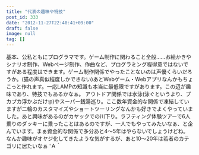 ```yaml
---
title: "代表の趣味や特技"
post_id: 333
date: "2012-11-27T22:40:41+09:00"
draft: false
image: null
tag: []
---
```



基本、公私ともにプログラマです。ゲーム制作に関わること全般……お絵かきやシナリオ制作、Webページ制作、作曲など、プログラミング程得意ではないですがある程度はできます。ゲーム制作関係でやったことないのは声優くらいだろうか。(猫の声真似程度しかできない)あとWebゲーム・Webアプリなんかもちょこっと作れます。一応LAMPの知識も本当に最低限ですがあります。この辺が趣味であり、特技でもあるかなぁ。 アウトドア関係では水泳(泳ぐというより、プカプカ浮かぶだけ:p)やスーパー銭湯巡り。ここ数年資金的な関係で凍結していますが二輪のカスタマイズやショートツーリングなんかも好きでよくやっていました。あと興味があるのがカヤックでの川下り。ラフティング体験ツアーで6人乗りのダッキーに乗ったことはあるのですが、一人でもやってみたいなぁ、と企んでいます。まぁ資金的な関係で多分あと4～5年はやらないでしょうけどね。 なんか趣味がオヤジ化してきたような気がするが、あと10～20年は若者のカテゴリに居たいなぁ 'Ａ｀
